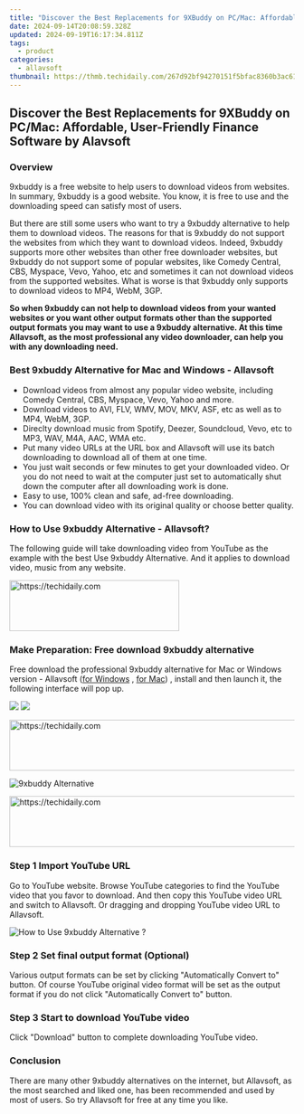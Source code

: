 ```yaml
---
title: "Discover the Best Replacements for 9XBuddy on PC/Mac: Affordable, User-Friendly Finance Software by Alavsoft"
date: 2024-09-14T20:08:59.328Z
updated: 2024-09-19T16:17:34.811Z
tags:
  - product
categories:
  - allavsoft
thumbnail: https://thmb.techidaily.com/267d92bf94270151f5bfac8360b3ac61e42f156ac8997243316d48f1378e1df1.jpg
---
```


## Discover the Best Replacements for 9XBuddy on PC/Mac: Affordable, User-Friendly Finance Software by Alavsoft

### Overview

9xbuddy is a free website to help users to download videos from websites. In summary, 9xbuddy is a good website. You know, it is free to use and the downloading speed can satisfy most of users.

But there are still some users who want to try a 9xbuddy alternative to help them to download videos. The reasons for that is 9xbuddy do not support the websites from which they want to download videos. Indeed, 9xbuddy supports more other websites than other free downloader websites, but 9xbuddy do not support some of popular websites, like Comedy Central, CBS, Myspace, Vevo, Yahoo, etc and sometimes it can not download videos from the supported websites. What is worse is that 9xbuddy only supports to download videos to MP4, WebM, 3GP.

**So when 9xbuddy can not help to download videos from your wanted websites or you want other output formats other than the supported output formats you may want to use a 9xbuddy alternative. At this time Allavsoft, as the most professional any video downloader, can help you with any downloading need.**

### Best 9xbuddy Alternative for Mac and Windows - Allavsoft

* Download videos from almost any popular video website, including Comedy Central, CBS, Myspace, Vevo, Yahoo and more.
* Download videos to AVI, FLV, WMV, MOV, MKV, ASF, etc as well as to MP4, WebM, 3GP.
* Direclty download music from Spotify, Deezer, Soundcloud, Vevo, etc to MP3, WAV, M4A, AAC, WMA etc.
* Put many video URLs at the URL box and Allavsoft will use its batch downloading to download all of them at one time.
* You just wait seconds or few minutes to get your downloaded video. Or you do not need to wait at the computer just set to automatically shut down the computer after all downloading work is done.
* Easy to use, 100% clean and safe, ad-free downloading.
* You can download video with its original quality or choose better quality.

### How to Use 9xbuddy Alternative - Allavsoft?

The following guide will take downloading video from YouTube as the example with the best Use 9xbuddy Alternative. And it applies to download video, music from any website.

<!-- affiliate ads begin -->
<a href="https://aligracehair.sjv.io/c/5597632/2006928/19272" target="_top" id="2006928">
  <img src="//a.impactradius-go.com/display-ad/19272-2006928" border="0" alt="https://techidaily.com" width="300" height="90"/>
</a>
<img height="0" width="0" src="https://aligracehair.sjv.io/i/5597632/2006928/19272" style="position:absolute;visibility:hidden;" border="0" />
<!-- affiliate ads end -->

### Make Preparation: Free download 9xbuddy alternative

Free download the professional 9xbuddy alternative for Mac or Windows version - Allavsoft ([for Windows](https://tools.techidaily.com/allavsoft/products/) , [for Mac](https://tools.techidaily.com/allavsoft/products/)) , install and then launch it, the following interface will pop up.

[![](https://www.allavsoft.com/how-to/../images/how-to/free-download-win.jpg)](https://tools.techidaily.com/allavsoft/products/) [![](https://www.allavsoft.com/how-to/../images/how-to/free-download-mac.jpg)](https://tools.techidaily.com/allavsoft/products/)

<!-- affiliate ads begin -->
<a href="https://appsumo.8odi.net/c/5597632/2111994/7443" target="_top" id="2111994">
  <img src="//a.impactradius-go.com/display-ad/7443-2111994" border="0" alt="https://techidaily.com" width="728" height="90"/>
</a>
<img height="0" width="0" src="https://appsumo.8odi.net/i/5597632/2111994/7443" style="position:absolute;visibility:hidden;" border="0" />
<!-- affiliate ads end -->

![9xbuddy Alternative](https://www.allavsoft.com/how-to/../images/allavsoft/screen-shot-600.jpg)

<!-- affiliate ads begin -->
<a href="https://appsumo.8odi.net/c/5597632/2075472/7443" target="_top" id="2075472">
  <img src="//a.impactradius-go.com/display-ad/7443-2075472" border="0" alt="https://techidaily.com" width="728" height="90"/>
</a>
<img height="0" width="0" src="https://appsumo.8odi.net/i/5597632/2075472/7443" style="position:absolute;visibility:hidden;" border="0" />
<!-- affiliate ads end -->

### Step 1 Import YouTube URL

Go to YouTube website. Browse YouTube categories to find the YouTube video that you favor to download. And then copy this YouTube video URL and switch to Allavsoft. Or dragging and dropping YouTube video URL to Allavsoft.

![How to Use 9xbuddy Alternative ?](https://www.allavsoft.com/how-to/../images/how-to/download-rtmp-video/download-rtmp-video.jpg)

### Step 2 Set final output format (Optional)

Various output formats can be set by clicking "Automatically Convert to" button. Of course YouTube original video format will be set as the output format if you do not click "Automatically Convert to" button.

### Step 3 Start to download YouTube video

Click "Download" button to complete downloading YouTube video.

### Conclusion

There are many other 9xbuddy alternatives on the internet, but Allavsoft, as the most searched and liked one, has been recommended and used by most of users. So try Allavsoft for free at any time you like.

<ins class="adsbygoogle"
     style="display:block"
     data-ad-format="autorelaxed"
     data-ad-client="ca-pub-7571918770474297"
     data-ad-slot="1223367746"></ins>

<ins class="adsbygoogle"
     style="display:block"
     data-ad-client="ca-pub-7571918770474297"
     data-ad-slot="8358498916"
     data-ad-format="auto"
     data-full-width-responsive="true"></ins>
